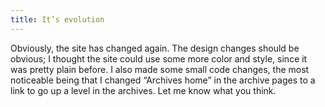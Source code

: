 ```yaml
---
title: It’s evolution
---
```

Obviously, the site has changed again. The design changes should be obvious; I thought the site could use some more color and style, since it was pretty plain before. I also made some small code changes, the most noticeable being that I changed “Archives home” in the archive pages to a link to go up a level in the archives. Let me know what you think.